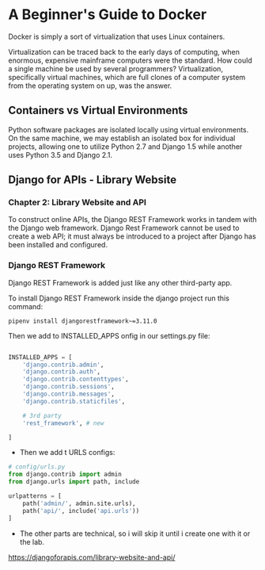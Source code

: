 # A Beginner's Guide to Docker

Docker is simply a sort of virtualization that uses Linux containers.

Virtualization can be traced back to the early days of computing, when enormous, expensive mainframe computers were the standard. How could a single machine be used by several programmers? Virtualization, specifically virtual machines, which are full clones of a computer system from the operating system on up, was the answer.

## Containers vs Virtual Environments

Python software packages are isolated locally using virtual environments. On the same machine, we may establish an isolated box for individual projects, allowing one to utilize Python 2.7 and Django 1.5 while another uses Python 3.5 and Django 2.1.

## Django for APIs - Library Website

### Chapter 2: Library Website and API

To construct online APIs, the Django REST Framework works in tandem with the Django web framework. Django Rest Framework cannot be used to create a web API; it must always be introduced to a project after Django has been installed and configured.

### Django REST Framework

Django REST Framework is added just like any other third-party app.

To install Django REST Framework inside the django project run this command:

```console
pipenv install djangorestframework~=3.11.0
```

Then we add to INSTALLED_APPS onfig in our settings.py file:

```python

INSTALLED_APPS = [
    'django.contrib.admin',
    'django.contrib.auth',
    'django.contrib.contenttypes',
    'django.contrib.sessions',
    'django.contrib.messages',
    'django.contrib.staticfiles',

    # 3rd party
    'rest_framework', # new

]
```

- Then we add t URLS configs:

```python
# config/urls.py
from django.contrib import admin
from django.urls import path, include

urlpatterns = [
    path('admin/', admin.site.urls),
    path('api/', include('api.urls'))
]

```

- The other parts are technical, so i will skip it until i create one with it or the lab.

<https://djangoforapis.com/library-website-and-api/>
